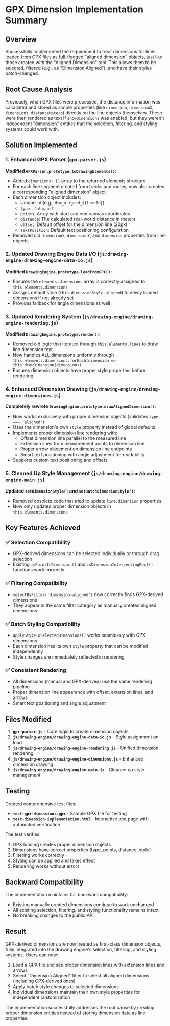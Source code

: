 # GPX Dimension Implementation Summary

## Overview
Successfully implemented the requirement to treat dimensions for lines loaded from GPX files as full-fledged "aligned dimension" objects, just like those created with the "Aligned Dimension" tool. This allows them to be selected, filtered (e.g., as "Dimension Aligned"), and have their styles batch-changed.

## Root Cause Analysis
Previously, when GPX files were processed, the distance information was calculated and stored as simple properties (like `dimension`, `dimensionX`, `dimensionY`, `distanceMeters`) directly on the line objects themselves. These were then rendered as text if `showDimensions` was enabled, but they weren't independent "dimension" entities that the selection, filtering, and styling systems could work with.

## Solution Implemented

### 1. Enhanced GPX Parser (`gpx-parser.js`)
**Modified `GPXParser.prototype.toDrawingElements()`:**
- Added `dimensions: []` array to the returned elements structure
- For each line segment created from tracks and routes, now also creates a corresponding "aligned dimension" object
- Each dimension object includes:
  - Unique `id` (e.g., `dim_aligned_${lineId}`)
  - `type: 'aligned'`
  - `points`: Array with start and end canvas coordinates
  - `distance`: The calculated real-world distance in meters
  - `offset`: Default offset for the dimension line (20px)
  - `textPosition`: Default text positioning configuration
- Removed old `dimensionX`, `dimensionY`, and `dimension` properties from line objects

### 2. Updated Drawing Engine Data I/O (`js/drawing-engine/drawing-engine-data-io.js`)
**Modified `DrawingEngine.prototype.loadFromGPX()`:**
- Ensures the `elements.dimensions` array is correctly assigned to `this.elements.dimensions`
- Assigns default style (`this.dimensionStyle.aligned`) to newly loaded dimensions if not already set
- Provides fallback for angle dimensions as well

### 3. Updated Rendering System (`js/drawing-engine/drawing-engine-rendering.js`)
**Modified `DrawingEngine.prototype.render()`:**
- Removed old logic that iterated through `this.elements.lines` to draw line dimension text
- Now handles ALL dimensions uniformly through `this.elements.dimensions.forEach(dimension => this.drawDimension(dimension))`
- Ensures dimension objects have proper style properties before rendering

### 4. Enhanced Dimension Drawing (`js/drawing-engine/drawing-engine-dimensions.js`)
**Completely rewrote `DrawingEngine.prototype.drawAlignedDimension()`:**
- Now works exclusively with proper dimension objects (validates `type === 'aligned'`)
- Uses the dimension's own `style` property instead of global defaults
- Implements proper dimension line rendering with:
  - Offset dimension line parallel to the measured line
  - Extension lines from measurement points to dimension line
  - Proper arrow placement on dimension line endpoints
  - Smart text positioning with angle adjustment for readability
- Supports custom text positioning and offsets

### 5. Cleaned Up Style Management (`js/drawing-engine/drawing-engine-main.js`)
**Updated `setDimensionStyle()` and `setBatchDimensionStyle()`:**
- Removed obsolete code that tried to update `line.dimension` properties
- Now only updates proper dimension objects in `this.elements.dimensions`

## Key Features Achieved

### ✅ Selection Compatibility
- GPX-derived dimensions can be selected individually or through drag selection
- Existing `isPointInDimension()` and `isDimensionIntersectingRect()` functions work correctly

### ✅ Filtering Compatibility  
- `selectByFilter('dimension-aligned')` now correctly finds GPX-derived dimensions
- They appear in the same filter category as manually created aligned dimensions

### ✅ Batch Styling Compatibility
- `applyStyleToSelectedDimensions()` works seamlessly with GPX dimensions
- Each dimension has its own `style` property that can be modified independently
- Style changes are immediately reflected in rendering

### ✅ Consistent Rendering
- All dimensions (manual and GPX-derived) use the same rendering pipeline
- Proper dimension line appearance with offset, extension lines, and arrows
- Smart text positioning and angle adjustment

## Files Modified

1. **`gpx-parser.js`** - Core logic to create dimension objects
2. **`js/drawing-engine/drawing-engine-data-io.js`** - Style assignment on load
3. **`js/drawing-engine/drawing-engine-rendering.js`** - Unified dimension rendering
4. **`js/drawing-engine/drawing-engine-dimensions.js`** - Enhanced dimension drawing
5. **`js/drawing-engine/drawing-engine-main.js`** - Cleaned up style management

## Testing

Created comprehensive test files:
- **`test-gpx-dimensions.gpx`** - Sample GPX file for testing
- **`test-dimension-implementation.html`** - Interactive test page with automated verification

The test verifies:
1. GPX loading creates proper dimension objects
2. Dimensions have correct properties (type, points, distance, style)
3. Filtering works correctly
4. Styling can be applied and takes effect
5. Rendering works without errors

## Backward Compatibility

The implementation maintains full backward compatibility:
- Existing manually created dimensions continue to work unchanged
- All existing selection, filtering, and styling functionality remains intact
- No breaking changes to the public API

## Result

GPX-derived dimensions are now treated as first-class dimension objects, fully integrated into the drawing engine's selection, filtering, and styling systems. Users can now:

1. Load a GPX file and see proper dimension lines with extension lines and arrows
2. Select "Dimension Aligned" filter to select all aligned dimensions (including GPX-derived ones)
3. Apply batch style changes to selected dimensions
4. Individual dimensions maintain their own style properties for independent customization

The implementation successfully addresses the root cause by creating proper dimension entities instead of storing dimension data as line properties. 